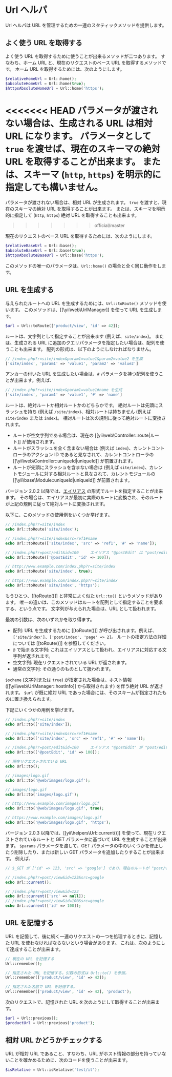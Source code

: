 Url ヘルパ
==========

Url ヘルパは URL を管理するための一連のスタティックメソッドを提供します。


## よく使う URL を取得する <span id="getting-common-urls"></span>

よく使う URL を取得するために使うことが出来るメソッドが二つあります。
すなわち、ホーム URL と、現在のリクエストのベース URL を取得するメソッドです。
ホーム URL を取得するためには、次のようにします。

```php
$relativeHomeUrl = Url::home();
$absoluteHomeUrl = Url::home(true);
$httpsAbsoluteHomeUrl = Url::home('https');
```

<<<<<<< HEAD
パラメータが渡されない場合は、生成される URL は相対 URL になります。
パラメータとして `true` を渡せば、現在のスキーマの絶対 URL を取得することが出来ます。
または、スキーマ (`http`, `https`) を明示的に指定しても構いません。
=======
パラメータが渡されない場合は、相対 URL が生成されます。
`true` を渡すと、現在のスキーマの絶対 URL を取得することが出来ます。
または、スキーマを明示的に指定して (`http`, `https`) 絶対 URL を取得することも出来ます。
>>>>>>> official/master

現在のリクエストのベース URL を取得するためには、次のようにします。
 
```php
$relativeBaseUrl = Url::base();
$absoluteBaseUrl = Url::base(true);
$httpsAbsoluteBaseUrl = Url::base('https');
```

このメソッドの唯一のパラメータは、`Url::home()` の場合と全く同じ動作をします。


## URL を生成する <span id="creating-urls"></span>

与えられたルートへの URL を生成するためには、`Url::toRoute()` メソッドを使います。
このメソッドは、[[\yii\web\UrlManager]] を使って URL を生成します。

```php
$url = Url::toRoute(['product/view', 'id' => 42]);
```

ルートは、文字列として指定することが出来ます (例えば、`site/index`)。
または、生成される URL に追加のクエリパラメータを指定したい場合は、配列を使うことも出来ます。
配列の形式は、以下のようにしなければなりません。

```php
// /index.php?r=site/index&param1=value1&param2=value2 を生成
['site/index', 'param1' => 'value1', 'param2' => 'value2']
```

アンカーの付いた URL を生成したい場合は、`#` パラメータを持つ配列を使うことが出来ます。例えば、

```php
// /index.php?r=site/index&param1=value1#name を生成
['site/index', 'param1' => 'value1', '#' => 'name']
```

ルートは、絶対ルートか相対ルートかのどちらかです。
絶対ルートは先頭にスラッシュを持ち (例えば `/site/index`)、相対ルートは持ちません (例えば `site/index` または `index`)。
相対ルートは次の規則に従って絶対ルートに変換されます。

- ルートが空文字列である場合は、現在の [[yii\web\Controller::route|ルート]] が使用されます。
- ルートがスラッシュを全く含まない場合は (例えば `index`)、カレントコントローラのアクション ID であると見なされて、カレントコントローラの [[\yii\web\Controller::uniqueId|uniqueId]] が前置されます。
- ルートが先頭にスラッシュを含まない場合は (例えば `site/index`)、カレントモジュールに対する相対ルートと見なされて、カレントモジュールの [[\yii\base\Module::uniqueId|uniqueId]] が前置されます。

バージョン 2.0.2 以降では、[エイリアス](concept-aliases.md) の形式でルートを指定することが出来ます。
その場合は、エイリアスが最初に実際のルートに変換され、そのルートが上記の規則に従って絶対ルートに変換されます。

以下に、このメソッドの使用例をいくつか挙げます。

```php
// /index.php?r=site/index
echo Url::toRoute('site/index');

// /index.php?r=site/index&src=ref1#name
echo Url::toRoute(['site/index', 'src' => 'ref1', '#' => 'name']);

// /index.php?r=post/edit&id=100     エイリアス "@postEdit" は "post/edit" と定義されていると仮定
echo Url::toRoute(['@postEdit', 'id' => 100]);

// http://www.example.com/index.php?r=site/index
echo Url::toRoute('site/index', true);

// https://www.example.com/index.php?r=site/index
echo Url::toRoute('site/index', 'https');
```

もうひとつ、[[toRoute()]] と非常によく似た `Url::to()` というメソッドがあります。
唯一の違いは、このメソッドはルートを配列として指定することを要求する、という点です。
文字列が与えられた場合は、URL として扱われます。

最初の引数は、次のいずれかを取り得ます。

- 配列: URL を生成するために [[toRoute()]] が呼び出されます。例えば、`['site/index']`、`['post/index', 'page' => 2]`。
  ルートの指定方法の詳細については [[toRoute()]] を参照してください。
- `@` で始まる文字列: これはエイリアスとして扱われ、エイリアスに対応する文字列が返されます。
- 空文字列: 現在リクエストされている URL が返されます。
- 通常の文字列: その通りのものとして扱われます。

`$scheme` (文字列または `true`) が指定された場合は、ホスト情報 ([[\yii\web\UrlManager::hostInfo]] から取得されます) を伴う絶対 URL が返されます。
`$url` が既に絶対 URL であった場合には、そのスキームが指定されたものに置き換えられます。

下記にいくつかの用例を挙げます。

```php
// /index.php?r=site/index
echo Url::to(['site/index']);

// /index.php?r=site/index&src=ref1#name
echo Url::to(['site/index', 'src' => 'ref1', '#' => 'name']);

// /index.php?r=post/edit&id=100     エイリアス "@postEdit" が "post/edit" と定義されていると仮定
echo Url::to(['@postEdit', 'id' => 100]);

// 現在リクエストされている URL
echo Url::to();

// /images/logo.gif
echo Url::to('@web/images/logo.gif');

// images/logo.gif
echo Url::to('images/logo.gif');

// http://www.example.com/images/logo.gif
echo Url::to('@web/images/logo.gif', true);

// https://www.example.com/images/logo.gif
echo Url::to('@web/images/logo.gif', 'https');
```

バージョン 2.0.3 以降では、[[yii\helpers\Url::current()]] を使って、現在リクエストされているルートと GET パラメータに基づいて URL を生成することが出来ます。
`$params` パラメータを渡して、GET パラメータの中のいくつかを修正したり削除したり、または新しい GET パラメータを追加したりすることが出来ます。
例えば、

```php
// $_GET が ['id' => 123, 'src' => 'google'] であり、現在のルートが "post/view" であると仮定

// /index.php?r=post/view&id=123&src=google
echo Url::current();

// /index.php?r=post/view&id=123
echo Url::current(['src' => null]);
// /index.php?r=post/view&id=100&src=google
echo Url::current(['id' => 100]);
```


## URL を記憶する <span id="remember-urls"></span>

URL を記憶して、後に続く一連のリクエストの一つを処理するときに、記憶した URL を使わなければならないという場合があります。
これは、次のようにして達成することが出来ます。
 
```php
// 現在の URL を記憶する
Url::remember();

// 指定された URL を記憶する。引数の形式は Url::to() を参照。
Url::remember(['product/view', 'id' => 42]);

// 指定された名前で URL を記憶する。
Url::remember(['product/view', 'id' => 42], 'product');
```

次のリクエストで、記憶された URL を次のようにして取得することが出来ます。

```php
$url = Url::previous();
$productUrl = Url::previous('product');
```

## 相対 URL かどうかチェックする <span id="checking-relative-urls"></span>

URL が相対 URL であること、すなわち、URL がホスト情報の部分を持っていないことを確かめるために、次のコードを使うことが出来ます。

```php
$isRelative = Url::isRelative('test/it');
```
